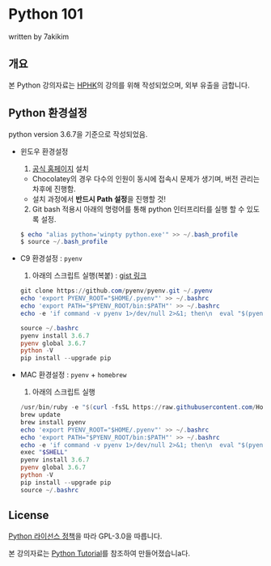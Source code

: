 # Python 101 

written by 7akikim

## 개요

본 Python 강의자료는 [HPHK](https://hphk.io)의 강의를 위해 작성되었으며, 외부 유출을 금합니다. 

## Python 환경설정

python version 3.6.7을 기준으로 작성되었음. 

* 윈도우 환경설정 
  1) [공식 홈페이지](https://www.python.org/downloads/release/python-367/) 설치

  * Chocolatey의 경우 다수의 인원이 동시에 접속시 문제가 생기며, 버전 관리는 차후에 진행함.
  * 설치 과정에서 **반드시 Path 설정**을 진행할 것!

  2) Git bash 적용시 아래의 명령어를 통해 python 인터프리터를 실행 할 수 있도록 설정.

  ```powershell
  $ echo "alias python='winpty python.exe'" >> ~/.bash_profile
  $ source ~/.bash_profile
  ```

* C9 환경설정 :  `pyenv`

  1) 아래의 스크립트 실행(복붙) : [gist 링크](https://zzu.li/c9)

  ```powershell
  git clone https://github.com/pyenv/pyenv.git ~/.pyenv
  echo 'export PYENV_ROOT="$HOME/.pyenv"' >> ~/.bashrc
  echo 'export PATH="$PYENV_ROOT/bin:$PATH"' >> ~/.bashrc
  echo -e 'if command -v pyenv 1>/dev/null 2>&1; then\n  eval "$(pyenv init -)"\nfi' >> ~/.bashrc
  
  source ~/.bashrc
  pyenv install 3.6.7
  pyenv global 3.6.7
  python -V
  pip install --upgrade pip
  ```

* MAC 환경설정 : `pyenv` + `homebrew` 

  1) 아래의 스크립트 실행

  ```powershell
  /usr/bin/ruby -e "$(curl -fsSL https://raw.githubusercontent.com/Homebrew/install/master/install)"
  brew update
  brew install pyenv
  echo 'export PYENV_ROOT="$HOME/.pyenv"' >> ~/.bashrc
  echo 'export PATH="$PYENV_ROOT/bin:$PATH"' >> ~/.bashrc
  echo -e 'if command -v pyenv 1>/dev/null 2>&1; then\n  eval "$(pyenv init -)"\nfi' >> 
  exec "$SHELL"
  pyenv install 3.6.7
  pyenv global 3.6.7
  python -V
  pip install --upgrade pip
  source ~/.bashrc
  ```

## License

[Python 라이선스 정책](https://docs.python.org/3/license.html)을 따라 GPL-3.0을 따릅니다. 

본 강의자료는 [Python Tutorial](https://docs.python.org/3.6/tutorial/index.html)를 참조하여 만들어졌습니a다.
